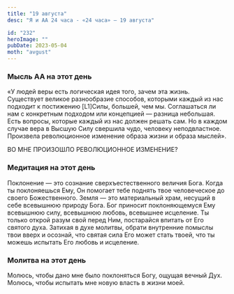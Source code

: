 ```yaml
---
title: "19 августа"
desc: "Я и АА 24 часа - «24 часа» — 19 августа"

id: "232"
heroImage: ""
pubDate: 2023-05-04
moth: "avgust"
---
```


### Мысль АА на этот день

«У людей веры есть логическая идея того, зачем эта жизнь. Существует великое
разнообразие способов, которыми каждый из нас подходит к постижению [L1]Силы,
большей, чем мы. Соглашаться ли нам с конкретным подходом или концепцией —
разница небольшая. Есть вопросы, которые каждый из нас должен решать сам. Но в
каждом случае вера в Высшую Силу свершила чудо, человеку неподвластное.
Произвела революционное изменение образа жизни и образа мыслей».

ВО МНЕ ПРОИЗОШЛО РЕВОЛЮЦИОННОЕ ИЗМЕНЕНИЕ?

### Медитация на этот день

Поклонение — это сознание сверхъестественного величия Бога. Когда ты
поклоняешься Ему, Он помогает тебе поднять твое человеческое до своего
Божественного. Земля — это материальный храм, несущий в себе всевышнюю природу
Бога. Бог приносит поклоняющемуся Ему всевышнюю силу, всевышнюю любовь,
всевышнее исцеление. Ты только открой разум свой перед Ним, постарайся впитать
от Его святого духа. Затихая в духе молитвы, обрати внутренние помыслы твои
вверх и осознай, что святая сила Его может стать твоей, что ты можешь испытать
Его любовь и исцеление.

### Молитва на этот день

Молюсь, чтобы дано мне было поклоняться Богу, ощущая вечный Дух. Молюсь, чтобы
испытать мне новую власть в жизни моей.
